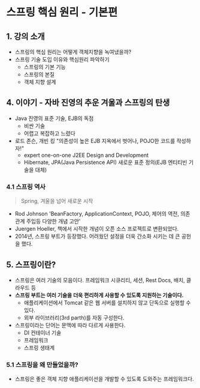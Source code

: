 # 스프링 핵심 원리 - 기본편

## 1. 강의 소개

- 스프링의 핵심 원리는 어떻게 객체지향을 녹여냈을까?
- 스프링 기술 도입 이유와 핵심원리 파악하기
    - 스프링의 기본 기능
    - 스프링의 본질
    - 객체 지향 설계

## 4. 이야기 - 자바 진영의 추운 겨울과 스프링의 탄생

- Java 진영의 표준 기술, EJB의 독점
    - 비싼 기술
    - 어렵고 복잡하고 느렸다
- 로드 존슨, 개빈 킹 "의존성이 높은 EJB 지옥에서 벗어나, POJO한 코드를 작성하자!"
    - expert one-on-one J2EE Design and Development
    - Hibernate, JPA(Java Persistence API) 새로운 표준 정의(EJB 엔티티빈 기술을 대체)

### 4.1 스프링 역사

> Spring, 겨울을 넘어 새로운 시작

- Rod Johnson 'BeanFactory, ApplicationContext, POJO, 제어의 역전, 의존관계 주입등 다양한 개념 고안'
- Juergen Hoeller, 책에서 시작한 개념이 오픈 소스 프로젝트로 변환되었다.
- 2014년, 스프링 부트가 등장했다. 어려웠던 설정을 더욱 간소화 시키는 데 큰 공헌을 했다.

## 5. 스프링이란?

- 스프링은 여러 기술의 모음이다. 프레임워크 시큐리티, 세션, Rest Docs, 배치, 클라우드 등
- **스프링 부트는 여러 기술을 더욱 편리하게 사용할 수 있도록 지원하는 기술이다.**
    - 애플리케이션에서 Tomcat 같은 웹 서버를 설치하지 않고 단독으로 실행할 수 있다.
    - 외부 라이브러리(3rd parth)를 자동 구성한다.
- 스프링이라는 단어는 문맥에 따라 다르게 사용한다.
    - DI 컨테이너 기술
    - 프레임워크
    - 스프링 생태계

### 5.1 스프링을 왜 만들었을까?

- 스프링은 좋은 객체 지향 애플리케이션을 개발할 수 있도록 도와주는 프레임워크다.
